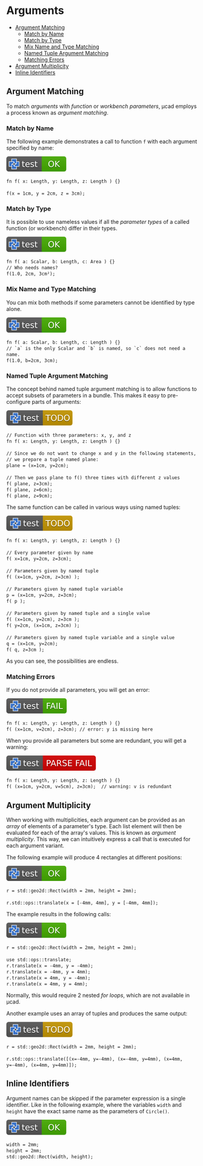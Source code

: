# Arguments

- [Argument Matching](#argument-matching)
  - [Match by Name](#match-by-name)
  - [Match by Type](#match-by-type)
  - [Mix Name and Type Matching](#mix-name-and-type-matching)
  - [Named Tuple Argument Matching](#named-tuple-argument-matching)
  - [Matching Errors](#matching-errors)
- [Argument Multiplicity](#argument-multiplicity)
- [Inline Identifiers](#inline-identifiers)

## Argument Matching

To match *arguments* with *function* or *workbench parameters*, µcad employs
a process known as *argument matching*.

### Match by Name

The following example demonstrates a call to function `f` with each argument
specified by name:

[![test](.test/argument_match_name.svg)](.test/argument_match_name.log)

```µcad,argument_match_name
fn f( x: Length, y: Length, z: Length ) {}

f(x = 1cm, y = 2cm, z = 3cm);
```

### Match by Type

It is possible to use nameless values if all the *parameter types* of a called
function (or workbench) differ in their types.

[![test](.test/argument_match_type.svg)](.test/argument_match_type.log)

```µcad,argument_match_type
fn f( a: Scalar, b: Length, c: Area ) {}
// Who needs names?
f(1.0, 2cm, 3cm²);
```

### Mix Name and Type Matching

You can mix both methods if some parameters cannot be identified by type alone.

[![test](.test/argument_match_mix.svg)](.test/argument_match_mix.log)

```µcad,argument_match_mix
fn f( a: Scalar, b: Length, c: Length ) {}
// `a` is the only Scalar and `b` is named, so `c` does not need a name.
f(1.0, b=2cm, 3cm);
```

### Named Tuple Argument Matching

The concept behind named tuple argument matching is to allow functions to accept
subsets of parameters in a bundle.
This makes it easy to pre-configure parts of arguments:

[![test](.test/tuple_match.svg)](.test/tuple_match.log)

```µcad,tuple_match#todo
// Function with three parameters: x, y, and z
fn f( x: Length, y: Length, z: Length ) {}

// Since we do not want to change x and y in the following statements,
// we prepare a tuple named plane:
plane = (x=1cm, y=2cm);

// Then we pass plane to f() three times with different z values
f( plane, z=3cm);
f( plane, z=6cm);
f( plane, z=9cm);
```

The same function can be called in various ways using named tuples:

[![test](.test/tuple_match_variants.svg)](.test/tuple_match_variants.log)

```µcad,tuple_match_variants#todo
fn f( x: Length, y: Length, z: Length ) {}

// Every parameter given by name
f( x=1cm, y=2cm, z=3cm);

// Parameters given by named tuple
f( (x=1cm, y=2cm, z=3cm) );

// Parameters given by named tuple variable
p = (x=1cm, y=2cm, z=3cm);
f( p );

// Parameters given by named tuple and a single value
f( (x=1cm, y=2cm), z=3cm );
f( y=2cm, (x=1cm, z=3cm) );

// Parameters given by named tuple variable and a single value
q = (x=1cm, y=2cm);
f( q, z=3cm );
```

As you can see, the possibilities are endless.

### Matching Errors

If you do not provide all parameters, you will get an error:

[![test](.test/tuple_match_errors.svg)](.test/tuple_match_errors.log)

```µcad,tuple_match_errors#fail
fn f( x: Length, y: Length, z: Length ) {}
f( (x=1cm, v=2cm), z=3cm); // error: y is missing here
```

When you provide all parameters but some are redundant, you will get a warning:

[![test](.test/tuple_match_warnings.svg)](.test/tuple_match_warnings.log)

```µcad,tuple_match_warnings#fail
fn f( x: Length, y: Length, z: Length ) {}
f( (x=1cm, y=2cm, v=5cm), z=3cm);  // warning: v is redundant
```

## Argument Multiplicity

When working with multiplicities, each argument can be provided as an *array* of elements of a parameter's type.
Each list element will then be evaluated for each of the array's values.
This is known as *argument multiplicity*. This way, we can intuitively express a call that is executed for each argument variant.

The following example will produce 4 rectangles at different positions:

[![test](.test/multiplicity_arrays.svg)](.test/multiplicity_arrays.log)

```µcad,multiplicity_arrays
r = std::geo2d::Rect(width = 2mm, height = 2mm);

r.std::ops::translate(x = [-4mm, 4mm], y = [-4mm, 4mm]);
```

The example results in the following calls:

[![test](.test/no_multiplicity.svg)](.test/no_multiplicity.log)

```µcad,no_multiplicity
r = std::geo2d::Rect(width = 2mm, height = 2mm);

use std::ops::translate;
r.translate(x = -4mm, y = -4mm);
r.translate(x = -4mm, y = 4mm);
r.translate(x = 4mm, y = -4mm);
r.translate(x = 4mm, y = 4mm);
```

Normally, this would require 2 nested *for loops*, which are not available in µcad.

Another example uses an array of tuples and produces the same output:

[![test](.test/multiplicity_tuple_array.svg)](.test/multiplicity_tuple_array.log)

```µcad,multiplicity_tuple_array#todo
r = std::geo2d::Rect(width = 2mm, height = 2mm);

r.std::ops::translate([(x=-4mm, y=-4mm), (x=-4mm, y=4mm), (x=4mm, y=-4mm), (x=4mm, y=4mm)]);
```

## Inline Identifiers

Argument names can be skipped if the parameter expression is a single identifier.
Like in the following example, where the variables `width` and `height` have the
exact same name as the parameters of `Circle()`.

[![test](.test/inline_identifiers.svg)](.test/inline_identifiers.log)

```µcad,inline_identifiers
width = 2mm;
height = 2mm;
std::geo2d::Rect(width, height);
```
